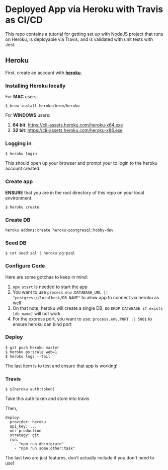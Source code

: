 # Deployed App via Heroku with Travis as CI/CD

This repo contains a tutorial for getting set up with NodeJS project that runs on Heroku, is deployable via Travis, and is validated with unit tests with Jest.

## Heroku

First, create an account with **[heroku](https://signup.heroku.com/)**.

### Installing Heroku locally

For **MAC** users:

```
$ brew install heroku/brew/heroku
```

For **WINDOWS** users:

1. **64 bit**: https://cli-assets.heroku.com/heroku-x64.exe
2. **32 bit**: https://cli-assets.heroku.com/heroku-x86.exe

### Logging in

```
$ heroku login
```

This should open up your browser and prompt your to login to the heroku account created.

### Create app

**ENSURE** that you are in the root directory of this repo on your local environment.

```
$ heroku create
```

### Create DB

```
heroku addons:create heroku-postgresql:hobby-dev
```

### Seed DB

```
$ cat seed.sql | heroku pg:psql
```


### Configure Code

Here are some gotchas to keep in mind:

1. `npm start` is needed to start the app
2. You want to use `process.env.DATABASE_URL || "postgres://localhost/DB_NAME"` to allow app to connect via heroku as well
3. On that note, heroku will create a single DB, so `DROP DATABASE if exists [db_name]` will not work
4. For the express port, you want to use: `process.env.PORT || 5001` to ensure heroku can bind port

### Deploy

```
$ git push heroku master
$ heroku ps:scale web=1
$ heroku logs --tail
```

The last item is to test and ensure that app is working!

### Travis

```
$ $(heroku auth:token)
```

Take this auth token and store into travis

Then,

```
deploy:
  provider: heroku
  api_key: ...
  on: production
  strategy: git
  run:
    - "npm run db:migrate"
    - "npm run some:other:task"
```

The last two are just features, don't actually include if you don't need to use!
